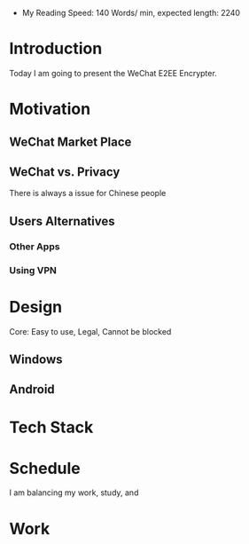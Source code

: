 - My Reading Speed: 140 Words/ min, expected length: 2240
# Introduction
Today I am going to present the WeChat E2EE Encrypter. 
# Motivation
## WeChat Market Place
## WeChat vs. Privacy
There is always a issue for Chinese people 
## Users Alternatives
### Other Apps
### Using VPN

# Design
Core: Easy to use, Legal, Cannot be blocked
## Windows
## Android

# Tech Stack


# Schedule 
I am balancing my work, study, and 

# Work